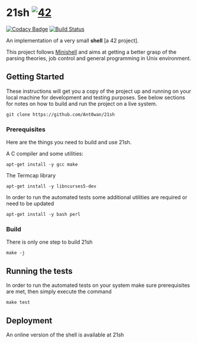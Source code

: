 # 21sh [![42](https://i.imgur.com/9NXfcit.jpg)](i.imgur.com/9NXfcit.jpg)
[![Codacy Badge](https://api.codacy.com/project/badge/Grade/d9485b7923204fa3b69323aee56e4506)](https://www.codacy.com/manual/antoinepaulbarthelemy/42sh?utm_source=github.com&amp;utm_medium=referral&amp;utm_content=Ant0wan/42sh&amp;utm_campaign=Badge_Grade) [![Build Status](https://travis-ci.org/Ant0wan/21sh.svg?branch=master)](https://travis-ci.org/Ant0wan/21sh)

An implementation of a very small **shell** [a 42 project].

This project follows [Minishell](https://github.com/Ant0wan/Minishell) and aims at getting a better grasp of the parsing theories, job control and general programming in Unix environment.


## Getting Started

These instructions will get you a copy of the project up and running on your local machine for development and testing purposes. See below sections for notes on how to build and run the project on a live system.

```shell=
git clone https://github.com/Ant0wan/21sh
```

### Prerequisites

Here are the things you need to build and use 21sh.

A C compiler and some utilities:
```shell=
apt-get install -y gcc make
```

The Termcap library
```shell=
apt-get install -y libncurses5-dev
```

In order to run the automated tests some additional utilities are required or need to be updated
```shell=
apt-get install -y bash perl
```

### Build

There is only one step to build 21sh

```shell=
make -j
```

## Running the tests

In order to run the automated tests on your system make sure prerequisites are met, then simply execute the command
```shell=
make test
```

## Deployment

An online version of the shell is available at 21sh
